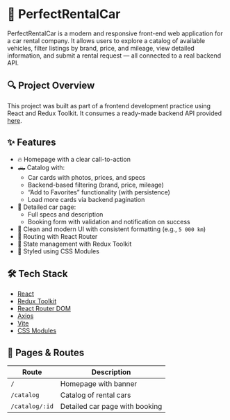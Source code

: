 # 🚗 PerfectRentalCar

PerfectRentalCar is a modern and responsive front-end web application for a car rental company. It allows users to explore a catalog of available vehicles, filter listings by brand, price, and mileage, view detailed information, and submit a rental request — all connected to a real backend API.

## 🔍 Project Overview

This project was built as part of a frontend development practice using React and Redux Toolkit. It consumes a ready-made backend API provided [here](https://car-rental-api.goit.global/api-docs/).

## ✨ Features

- 🔥 Homepage with a clear call-to-action
- 🛻 Catalog with:
  - Car cards with photos, prices, and specs
  - Backend-based filtering (brand, price, mileage)
  - “Add to Favorites” functionality (with persistence)
  - Load more cards via backend pagination
- 📄 Detailed car page:
  - Full specs and description
  - Booking form with validation and notification on success
- 📱 Clean and modern UI with consistent formatting (e.g., `5 000 km`)
- 🧭 Routing with React Router
- 💾 State management with Redux Toolkit
- 💅 Styled using CSS Modules

## 🛠️ Tech Stack

- [React](https://react.dev/)
- [Redux Toolkit](https://redux-toolkit.js.org/)
- [React Router DOM](https://reactrouter.com/)
- [Axios](https://axios-http.com/)
- [Vite](https://vitejs.dev/)
- [CSS Modules](https://github.com/css-modules/css-modules)

## 📁 Pages & Routes

| Route            | Description                      |
|------------------|----------------------------------|
| `/`              | Homepage with banner             |
| `/catalog`       | Catalog of rental cars           |
| `/catalog/:id`   | Detailed car page with booking   |



